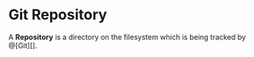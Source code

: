# Git Repository

A __Repository__ is a directory on the filesystem which is being tracked by @[Git][].
